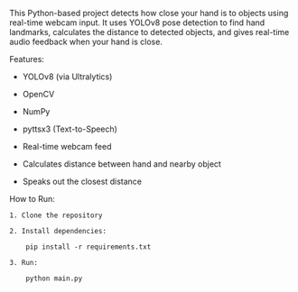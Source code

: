 
This Python-based project detects how close your hand is to objects using real-time webcam input. It uses YOLOv8 pose detection to find hand landmarks, calculates the distance to detected objects, and gives real-time audio feedback when your hand is close.

Features:
- YOLOv8 (via Ultralytics)

- OpenCV

- NumPy

- pyttsx3 (Text-to-Speech)

- Real-time webcam feed

- Calculates distance between hand and nearby object

- Speaks out the closest distance

How to Run:

    1. Clone the repository

    2. Install dependencies:

        pip install -r requirements.txt
    
    3. Run:
    
        python main.py
